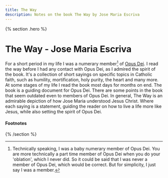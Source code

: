 ```yaml
---
title: The Way
description: Notes on the book The Way by Jose Maria Escriva
---
```


{% section .hero %}
# The Way - Jose Maria Escriva
For a short period in my life I was a numerary member[^1] of [Opus Dei](https://en.wikipedia.org/wiki/Opus_Dei). I read the way before I had any contact with Opus Dei, as I admired the spirit of the book. It's a collection of short sayings on specific topics in Catholic faith, such as humility, mortification, holy purity, the heart and many more. At some stages of my life I read the book most days for months on end. The book is a guiding document for Opus Dei. There are some points in the book that seem outdated even to members of Opus Dei. In general, The Way is an admirable depiction of how Jose Maria understood Jesus Christ. Where each saying is a statement, guiding the reader on how to live a life more like Jesus, while also setting the spirit of Opus Dei.

#### Footnotes
[^1]: Technically speaking, I was a baby numerary member of Opus Dei. You are more technically a part time member of Opus Dei when you do your 'oblation', which I never did. So it could be said that I was never a member of Opus Dei, which would be correct. But for simplicity, I just say I was a member.

{% /section %}
